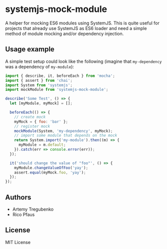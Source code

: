 # systemjs-mock-module
A helper for mocking ES6 modules using SystemJS. This is quite useful for projects that already use
SystemJS as ES6 loader and need a simple method of module mocking and/or dependency injection.

## Usage example
A simple test setup could look like the following (imagine that `my-dependency` was a dependency of `my-module`):

```javascript
import { describe, it, beforeEach } from 'mocha';
import { assert } from 'chai';
import System from 'systemjs';
import mockModule from 'systemjs-mock-module';

describe('Some Test', () => {
  let [myModule, myMock] = [];

  beforeEach(() => {
    // create mock
    myMock = { foo: 'bar' };
    // register mock
    mockModule(System, 'my-dependency', myMock);
    // import some module that depends on the mock
    return System.import('my-module').then((m) => {
      myModule = m.default;
    }).catch(err => console.error(err));
  });

  it('should change the value of "foo"', () => {
    myModule.changeValueOfFoo('yay');
    assert.equal(myMock.foo, 'yay');
  });
});

```

## Authors
- Artemy Tregubenko
- Rico Pfaus

## License
MIT License
